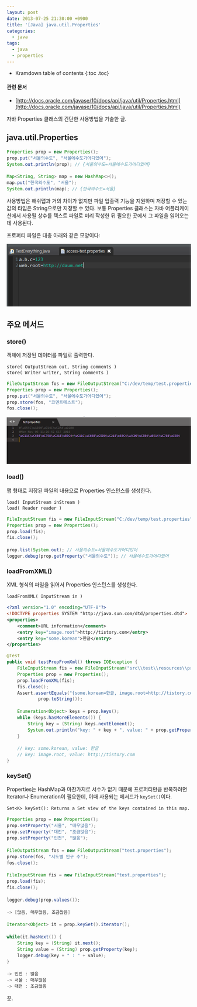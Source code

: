 ```yaml
---
layout: post
date: 2013-07-25 21:30:00 +0900
title: '[Java] java.util.Properties'
categories:
  - java
tags:
  - java
  - properties
---
```


* Kramdown table of contents
{:toc .toc}

#### 관련 문서

- [http://docs.oracle.com/javase/10/docs/api/java/util/Properties.html](http://docs.oracle.com/javase/10/docs/api/java/util/Properties.html)

자바 Properties 클래스의 간단한 사용방법을 기술한 글.

## java.util.Properties

```java
Properties prop = new Properties();
prop.put("서울의수도", "서울에수도가어디있어");
System.out.println(prop); // {서울의수도=서울에수도가어디있어}

Map<String, String> map = new HashMap<>();
map.put("한국의수도", "서울");
System.out.println(map); // {한국의수도=서울}
```

사용방법은 해쉬맵과 거의 차이가 없지만 파일 입출력 기능을 지원하며 저장할 수 있는 값의 타입은 String으로만 지정할 수 있다. 보통 Properties 클래스는 자바 어플리케이션에서 사용될 상수를 텍스트 파일로 미리 작성한 뒤 필요한 곳에서 그 파일을 읽어오는데 사용된다.

프로퍼티 파일은 대충 아래와 같은 모양이다:

![](/images/properties-1.png)

## 주요 메서드

### store()

객체에 저장된 데이터를 파일로 출력한다.

```
store( OutputStream out, String comments )
store( Writer writer, String comments )
```

```java
FileOutputStream fos = new FileOutputStream("C:/dev/temp/test.properties"); // 상대경로를 지정하면 루트는 '워크스페이스/프로젝트'
Properties prop = new Properties();
prop.put("서울의수도", "서울에수도가어디있어");
prop.store(fos, "코멘트테스트");
fos.close();
```

![](/images/properties-2.png)

### load()

맵 형태로 저장된 파일의 내용으로 Properties 인스턴스를 생성한다.

```
load( InputStream inStream )
load( Reader reader )
```

```java
FileInputStream fis = new FileInputStream("C:/dev/temp/test.properties");
Properties prop = new Properties();
prop.load(fis);
fis.close();

prop.list(System.out); // 서울의수도=서울에수도가어디있어
logger.debug(prop.getProperty("서울의수도")); // 서울에수도가어디있어
```

### loadFromXML()

XML 형식의 파일을 읽어서 Properties 인스턴스를 생성한다.

```
loadFromXML( InputStream in )
```

```xml
<?xml version="1.0" encoding="UTF-8"?>
<!DOCTYPE properties SYSTEM "http://java.sun.com/dtd/properties.dtd">
<properties>
    <comment>URL information</comment>
    <entry key="image.root">http://tistory.com</entry>
    <entry key="some.korean">한글</entry>
</properties>
```

```java
@Test
public void testPropFromXml() throws IOException {
    FileInputStream fis = new FileInputStream("src\\test\\resources\\properties\\url.xml");
    Properties prop = new Properties();
    prop.loadFromXML(fis);
    fis.close();
    Assert.assertEquals("{some.korean=한글, image.root=http://tistory.com}",
            prop.toString());

    Enumeration<Object> keys = prop.keys();
    while (keys.hasMoreElements()) {
        String key = (String) keys.nextElement();
        System.out.println("key: " + key + ", value: " + prop.getProperty(key));
    }

    // key: some.korean, value: 한글
    // key: image.root, value: http://tistory.com
}
```

### keySet()

Properties는 HashMap과 마찬가지로 서수가 없기 때문에 프로퍼티만큼 반복하려면 Iterator나 Enumeration이 필요한데, 이때 사용되는 메서드가 `keySet()`이다.

```
Set<K> keySet(): Returns a Set view of the keys contained in this map.
```

```java
Properties prop = new Properties();
prop.setProperty("서울", "매우많음");
prop.setProperty("대전", "조금많음");
prop.setProperty("인천", "많음");

FileOutputStream fos = new FileOutputStream("test.properties");
prop.store(fos, "시도별 인구 수");
fos.close();

FileInputStream fis = new FileInputStream("test.properties");
prop.load(fis);
fis.close();

logger.debug(prop.values());

-> [많음, 매우많음, 조금많음]

Iterator<Object> it = prop.keySet().iterator();

while(it.hasNext()) {
    String key = (String) it.next();
    String value = (String) prop.getProperty(key);
    logger.debug(key + " : " + value);
}

-> 인천 : 많음
-> 서울 : 매우많음
-> 대전 : 조금많음
```

끗.
